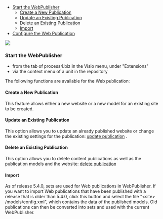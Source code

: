 -   [Start the WebPublisher](#start-the-webpublisher)
    -   [Create a New Publication](#create-a-new-publication)
    -   [Update an Existing Publication](#update-an-existing-publication)
    -   [Delete an Existing Publication](#delete-an-existing-publication)
    -   [Import](#import)
-   [Configure the Web Publication](#configure-the-web-publication)



![](//images.ctfassets.net/utx1h0gfm1om/4v6LUdXj7GYcU6S6qsCSu0/1f6f1c37b61e91f62e8f394b3cd0a346/328844.png)


### Start the WebPublisher

-   from the tab of process4.biz in the Visio menu, under "Extensions"
-   via the context menu of a unit in the repository

The following functions are available for the Web publication:

#### **Create a New Publication**

This feature allows either a new website or a new model for an existing
site to be created.

#### **Update an Existing Publication**

This option allows you to update an already published website or change
the existing settings for the publication: [update
publication](updating-a-publication) .

#### **Delete an Existing Publication**

This option allows you to delete content publications as well as the
publication models and the website: [delete
publication](deleting-a-publication)

#### **Import**

As of release 5.4.0, sets are used for Web publications in WebPublisher.
If you want to import Web publications that have been published with a
release that is older than 5.4.0, click this button and select the file
"&lt;site&gt; /models/config.xml", which contains the data of the
published models. Old publications can then be converted into sets and
used with the current WebPublisher.

 

